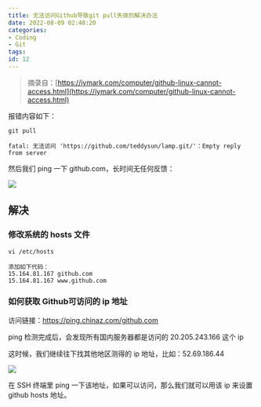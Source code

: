 ```yaml
---
title: 无法访问Github导致git pull失效的解决办法
date: 2022-08-09 02:48:20
categories:
- Coding
- Git
tags:
id: 12
---
```


> 摘录自：[https://iymark.com/computer/github-linux-cannot-access.html](https://iymark.com/computer/github-linux-cannot-access.html)

报错内容如下：

```
git pull

fatal: 无法访问 'https://github.com/teddysun/lamp.git/'：Empty reply from server
```

然后我们 ping 一下 github.com，长时间无任何反馈：

<!--more-->

![](https://img.arctee.cn/one/202208090259308.png)

## 解决

### 修改系统的 hosts 文件

```
vi /etc/hosts

添加如下代码：
15.164.81.167 github.com
15.164.81.167 www.github.com
```

### 如何获取 Github可访问的 ip 地址

访问链接：https://ping.chinaz.com/github.com

ping 检测完成后，会发现所有国内服务器都是访问的 20.205.243.166 这个 ip

这时候，我们继续往下找其他地区测得的 ip 地址，比如：52.69.186.44

![](https://img.arctee.cn/one/202208090300011.png)

在 SSH 终端里 ping 一下该地址，如果可以访问，那么我们就可以用该 ip 来设置 github hosts 地址。

